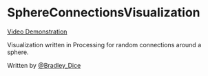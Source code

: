 SphereConnectionsVisualization
===================

[Video Demonstration](https://www.youtube.com/watch?v=9psb-3A21rA)

Visualization written in Processing for random connections around a sphere.

Written by [@Bradley_Dice](https://twitter.com/Bradley_Dice)